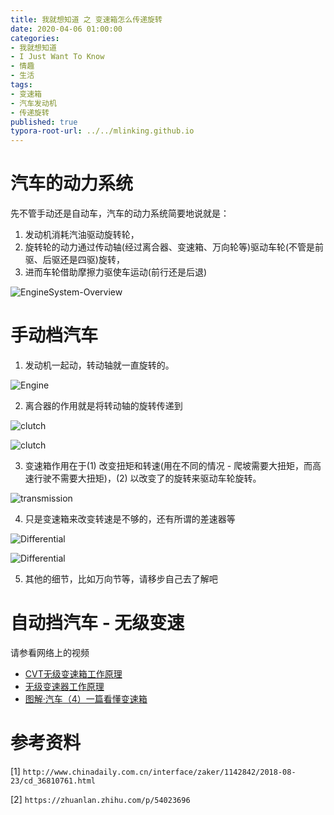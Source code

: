 ```yaml
---
title: 我就想知道 之 变速箱怎么传递旋转
date: 2020-04-06 01:00:00
categories:
- 我就想知道
- I Just Want To Know
- 情趣
- 生活
tags:
- 变速箱
- 汽车发动机
- 传递旋转
published: true
typora-root-url: ../../mlinking.github.io
---
```


# 汽车的动力系统

先不管手动还是自动车，汽车的动力系统简要地说就是：

1. 发动机消耗汽油驱动旋转轮，
2. 旋转轮的动力通过传动轴(经过离合器、变速箱、万向轮等)驱动车轮(不管是前驱、后驱还是四驱)旋转，
3. 进而车轮借助摩擦力驱使车运动(前行还是后退)

![EngineSystem-Overview](https://images4git-1301301910.cos.ap-beijing.myqcloud.com/IJustWantToKnow/CarEngine/EngineSystem-Overview.jpg)

# 手动档汽车

1. 发动机一起动，转动轴就一直旋转的。

![Engine](https://images4git-1301301910.cos.ap-beijing.myqcloud.com/IJustWantToKnow/CarEngine/Engine.gif)

2. 离合器的作用就是将转动轴的旋转传递到

![clutch](https://images4git-1301301910.cos.ap-beijing.myqcloud.com/IJustWantToKnow/CarEngine/clutch.jpg)

![clutch](https://images4git-1301301910.cos.ap-beijing.myqcloud.com/IJustWantToKnow/CarEngine/clutch.gif)

3. 变速箱作用在于(1) 改变扭矩和转速(用在不同的情况 - 爬坡需要大扭矩，而高速行驶不需要大扭矩)，(2) 以改变了的旋转来驱动车轮旋转。

![transmission](https://images4git-1301301910.cos.ap-beijing.myqcloud.com/IJustWantToKnow/CarEngine/transmission.jpg)

4. 只是变速箱来改变转速是不够的，还有所谓的差速器等

![Differential](https://images4git-1301301910.cos.ap-beijing.myqcloud.com/IJustWantToKnow/CarEngine/Differential.jpg)

![Differential](https://images4git-1301301910.cos.ap-beijing.myqcloud.com/IJustWantToKnow/CarEngine/Differential.gif)

5. 其他的细节，比如万向节等，请移步自己去了解吧



# 自动挡汽车 - 无级变速

请参看网络上的视频

- [CVT无级变速箱工作原理](https://www.bilibili.com/video/av6123484/)
- [无级变速器工作原理](https://www.bilibili.com/video/av7361555/)
- [图解·汽车（4）一篇看懂变速箱](https://zhuanlan.zhihu.com/p/54023696)

# 参考资料

[1] `http://www.chinadaily.com.cn/interface/zaker/1142842/2018-08-23/cd_36810761.html`

[2] `https://zhuanlan.zhihu.com/p/54023696`